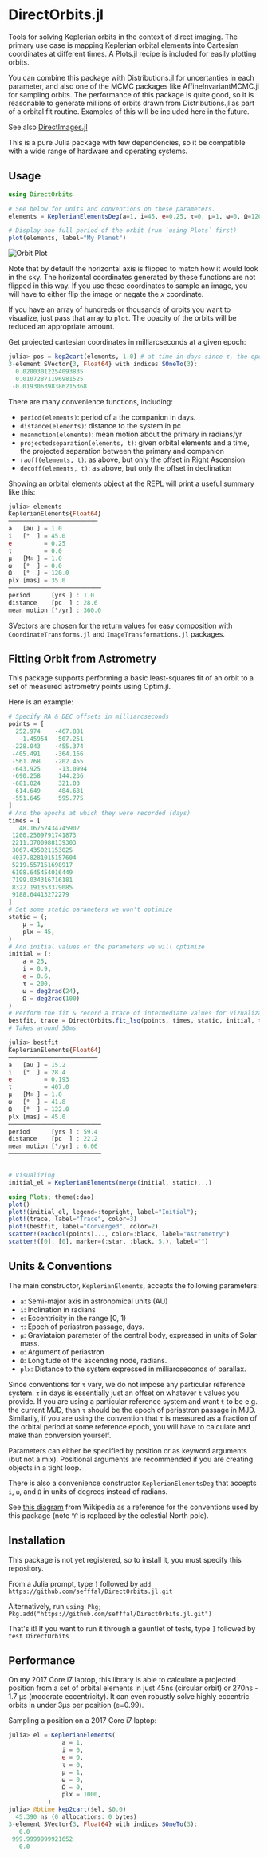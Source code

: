 # DirectOrbits.jl

Tools for solving Keplerian orbits in the context of direct imaging.
The primary use case is mapping Keplerian orbital elements into Cartesian
coordinates at different times. A Plots.jl recipe is included for easily plotting orbits.

You can combine this package with Distributions.jl for uncertanties
in each parameter, and also one of the MCMC packages like AffineInvariantMCMC.jl
for sampling orbits. The performance of this package is quite good, so it 
is reasonable to generate millions of orbits drawn from Distributions.jl
as part of a orbital fit routine. Examples of this will be included here
in the future.

See also [DirectImages.jl](//github.com/sefffal/DirectImages.jl)

This is a pure Julia package with few dependencies, so it be compatible with a wide range of hardware and operating systems.


## Usage
```julia
using DirectOrbits

# See below for units and conventions on these parameters.
elements = KeplerianElementsDeg(a=1, i=45, e=0.25, τ=0, μ=1, ω=0, Ω=120, plx=35)

# Display one full period of the orbit (run `using Plots` first)
plot(elements, label="My Planet")
```
![Orbit Plot](docs/orbit-sample.png)

Note that by default the horizontal axis is flipped to match how it would look in the sky. The horizontal coordinates generated by these functions are not flipped in this way. If you use these coordinates to sample an image, you will have to either flip the image or negate the $x$ coordinate.

If you have an array of hundreds or thousands of orbits you want to visualize, just pass that array to `plot`. The opacity of the orbits will be reduced an appropriate amount.


Get projected cartesian coordinates in milliarcseconds at a given epoch:
```julia
julia> pos = kep2cart(elements, 1.0) # at time in days since τ, the epoch of periastron passage.
3-element SVector{3, Float64} with indices SOneTo(3):
  0.02003012254093835
  0.01072871196981525
 -0.019306398386215368
```


There are many convenience functions, including:
 - `period(elements)`:  period of a the companion in days.
 - `distance(elements)`:  distance to the system in pc
 - `meanmotion(elements)`: mean motion about the primary in radians/yr
 - `projectedseparation(elements, t)`: given orbital elements and a time, the projected separation between the primary and companion
 - `raoff(elements, t)`: as above, but only the offset in Right Ascension
 - `decoff(elements, t)`: as above, but only the offset in declination

Showing an orbital elements object at the REPL will print a useful summary like this:
```julia
julia> elements
KeplerianElements{Float64}
─────────────────────────
a   [au ] = 1.0
i   [°  ] = 45.0
e         = 0.25
τ         = 0.0
μ   [M⊙ ] = 1.0
ω   [°  ] = 0.0
Ω   [°  ] = 120.0
plx [mas] = 35.0
──────────────────────────
period      [yrs ] : 1.0
distance    [pc  ] : 28.6
mean motion [°/yr] : 360.0
```

SVectors are chosen for the return values for easy composition with `CoordinateTransforms.jl` and `ImageTransformations.jl` packages.


## Fitting Orbit from Astrometry
This package supports performing a basic least-squares fit of an orbit to a set of measured astrometry points using Optim.jl.

Here is an example:
```julia
# Specify RA & DEC offsets in milliarcseconds
points = [
  252.974    -467.881
   -1.45954  -507.251
 -228.043    -455.374
 -405.491    -364.166
 -561.768    -202.455
 -643.925     -13.0994
 -690.258     144.236
 -681.024     321.03
 -614.649     484.681
 -551.645     595.775
]
# And the epochs at which they were recorded (days)
times = [
   48.16752434745902
 1200.2509791741873
 2211.3700988139303
 3067.435021153025
 4037.8281015157604
 5219.557151698917
 6108.645454016449
 7199.034316716181
 8322.191353379085
 9188.64413272279
]
# Set some static parameters we won't optimize
static = (;
    μ = 1,
    plx = 45,
)
# And initial values of the parameters we will optimize
initial = (;
    a = 25,
    i = 0.9,
    e = 0.6,
    τ = 200,
    ω = deg2rad(24),
    Ω = deg2rad(100)
)
# Perform the fit & record a trace of intermediate values for vizualization
bestfit, trace = DirectOrbits.fit_lsq(points, times, static, initial, trace=true)
# Takes around 50ms

julia> bestfit
KeplerianElements{Float64}
─────────────────────────
a   [au ] = 15.2
i   [°  ] = 28.4
e         = 0.193
τ         = 407.0
μ   [M⊙ ] = 1.0
ω   [°  ] = 41.8
Ω   [°  ] = 122.0
plx [mas] = 45.0
──────────────────────────
period      [yrs ] : 59.4
distance    [pc  ] : 22.2
mean motion [°/yr] : 6.06
──────────────────────────


# Visualizing 
initial_el = KeplerianElements(merge(initial, static)...)

using Plots; theme(:dao)
plot()
plot!(initial_el, legend=:topright, label="Initial");
plot!(trace, label="Trace", color=3)
plot!(bestfit, label="Converged", color=2)
scatter!(eachcol(points)..., color=:black, label="Astrometry")
scatter!([0], [0], marker=(:star, :black, 5,), label="")


```


## Units & Conventions

The main constructor, `KeplerianElements`, accepts the following parameters:
- `a`: Semi-major axis in astronomical units (AU)
- `i`: Inclination in radians
- `e`: Eccentricity in the range [0, 1)
- `τ`: Epoch of periastron passage, days.
- `μ`: Graviataion parameter of the central body, expressed in units of Solar mass.
- `ω`: Argument of periastron
- `Ω`: Longitude of the ascending node, radians.
- `plx`: Distance to the system expressed in milliarcseconds of parallax.

Since conventions for `τ` vary, we do not impose any particular reference system. `τ` in days is essentially just an offset on whatever `t` values you provide. If you are using a particular reference system and want `t` to be e.g. the current MJD, than `τ` should be
the epoch of periastron passage in MJD. Similarily, if you are using the convention that
`τ` is measured as a fraction of the orbital period at some reference epoch, you will have to calculate and make than conversion yourself.

Parameters can either be specified by position or as keyword arguments (but not a mix). Positional 
arguments are recommended if you are creating objects in a tight loop.

There is also a convenience constructor `KeplerianElementsDeg` that accepts `i`, `ω`, and `Ω` in units of degrees instead of radians.


See [this diagram](https://upload.wikimedia.org/wikipedia/commons/thumb/e/eb/Orbit1.svg/1110px-Orbit1.svg.png) from Wikipedia as a reference for the conventions used by this package (note ♈︎ is replaced by the celestial North pole).

## Installation

This package is not yet registered, so to install it, you must specify this repository.

From a Julia prompt, type `]` followed by `add https://github.com/sefffal/DirectOrbits.jl.git`

Alternatively, run `using Pkg; Pkg.add("https://github.com/sefffal/DirectOrbits.jl.git")`

That's it! If you want to run it through a gauntlet of tests, type `]` followed by `test DirectOrbits`

## Performance
On my 2017 Core i7 laptop, this library is able to calculate
a projected position from a set of orbital elements in just
45ns (circular orbit) or 270ns - 1.7 μs (moderate eccentricity).
It can even robustly solve highly eccentric orbits in under
3μs per position (e=0.99).

Sampling a position on a 2017 Core i7 laptop:
```julia
julia> el = KeplerianElements(
               a = 1,
               i = 0,
               e = 0,
               τ = 0,
               μ = 1,
               ω = 0,
               Ω = 0,
               plx = 1000,
           )
julia> @btime kep2cart($el, $0.0)
  45.390 ns (0 allocations: 0 bytes)
3-element SVector{3, Float64} with indices SOneTo(3):
   0.0
 999.9999999921652
   0.0
```
